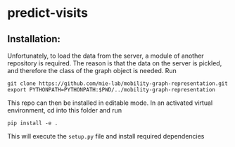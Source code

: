 # predict-visits

## Installation:

Unfortunately, to load the data from the server, a module of another repository is required. The reason is that the data on the server is pickled, and therefore the class of the graph object is needed. Run
```
git clone https://github.com/mie-lab/mobility-graph-representation.git
export PYTHONPATH=PYTHONPATH:$PWD/../mobility-graph-representation
```

This repo can then be installed in editable mode. In an activated virtual environment, cd into this folder and run
```
pip install -e .
```
This will execute the `setup.py` file and install required dependencies